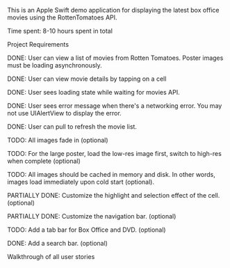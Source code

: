 This is an Apple Swift demo application for displaying the latest box office movies using the RottenTomatoes API. 

Time spent: 8-10 hours spent in total

Project Requirements

DONE: User can view a list of movies from Rotten Tomatoes. Poster images must be loading asynchronously.

DONE: User can view movie details by tapping on a cell

DONE: User sees loading state while waiting for movies API. 

DONE: User sees error message when there's a networking error. You may not use UIAlertView to display the error. 

DONE: User can pull to refresh the movie list.

TODO: All images fade in (optional)

TODO: For the large poster, load the low-res image first, switch to high-res when complete (optional)

TODO: All images should be cached in memory and disk. In other words, images load immediately upon cold start (optional).

PARTIALLY DONE: Customize the highlight and selection effect of the cell. (optional)

PARTIALLY DONE: Customize the navigation bar. (optional)

TODO: Add a tab bar for Box Office and DVD. (optional)

DONE: Add a search bar. (optional)


Walkthrough of all user stories





